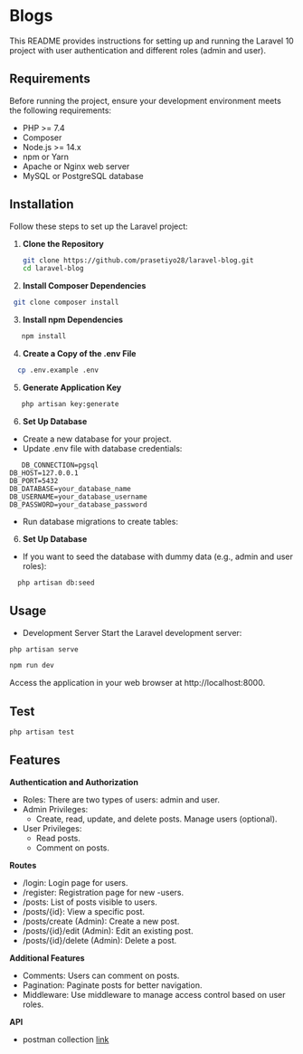 # Blogs

This README provides instructions for setting up and running the Laravel 10 project with user authentication and different roles (admin and user).

## Requirements

Before running the project, ensure your development environment meets the following requirements:

- PHP >= 7.4
- Composer
- Node.js >= 14.x
- npm or Yarn
- Apache or Nginx web server
- MySQL or PostgreSQL database

## Installation

Follow these steps to set up the Laravel project:

1. **Clone the Repository**

   ```bash
   git clone https://github.com/prasetiyo28/laravel-blog.git
   cd laravel-blog
   ```
2. **Install Composer Dependencies**
  ```bash
   git clone composer install
   ```
3. **Install npm Dependencies**
```bash
   npm install
   ```
4. **Create a Copy of the .env File**
```bash
  cp .env.example .env
   ```
5. **Generate Application Key**
```bash
   php artisan key:generate   
```
6. **Set Up Database**
- Create a new database for your project.
- Update .env file with database credentials:
```dotenv
   DB_CONNECTION=pgsql
DB_HOST=127.0.0.1
DB_PORT=5432
DB_DATABASE=your_database_name
DB_USERNAME=your_database_username
DB_PASSWORD=your_database_password   
```
- Run database migrations to create tables:

6. **Set Up Database**

- If you want to seed the database with dummy data (e.g., admin and user roles):

```bash
  php artisan db:seed 
```


## Usage
- Development Server
Start the Laravel development server:

```bash
php artisan serve
```

```bash
npm run dev
```

Access the application in your web browser at http://localhost:8000.



## Test
```bash
php artisan test
```

## Features
**Authentication and Authorization**

- Roles: There are two types of users: admin and user.
- Admin Privileges:
    - Create, read, update, and delete posts.
Manage users (optional).
- User Privileges:
     - Read posts.
     - Comment on posts.

**Routes**

- /login: Login page for users.
- /register: Registration page for new -users.
- /posts: List of posts visible to users.
- /posts/{id}: View a specific post.
- /posts/create (Admin): Create a new post.
- /posts/{id}/edit (Admin): Edit an existing post.
- /posts/{id}/delete (Admin): Delete a post.


**Additional Features**
- Comments: Users can comment on posts.
- Pagination: Paginate posts for better navigation.
- Middleware: Use middleware to manage access control based on user roles.

**API**
- postman collection [link]([doc:linking-to-pages#anchor-links](https://github.com/prasetiyo28/laravel-blog/blob/46d34a470348a66fee984eba2ccf5f3b548c5d14/Blog.postman_collection.json))

